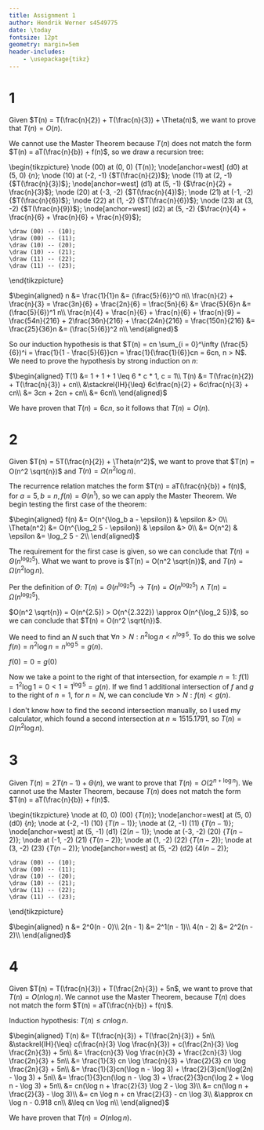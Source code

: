 ```yaml
---
title: Assignment 1
author: Hendrik Werner s4549775
date: \today
fontsize: 12pt
geometry: margin=5em
header-includes:
	- \usepackage{tikz}
---
```


# 1
Given $T(n) = T(\frac{n}{2}) + T(\frac{n}{3}) + \Theta(n)$, we want to prove that $T(n) = O(n)$.

We cannot use the Master Theorem because $T(n)$ does not match the form $T(n) = aT(\frac{n}{b}) + f(n)$, so we draw a recursion tree:

\begin{tikzpicture}
	\node (00) at (0, 0) {T(n)};
	\node[anchor=west] (d0) at (5, 0) {$n$};
	\node (10) at (-2, -1) {$T(\frac{n}{2})$};
	\node (11) at (2, -1) {$T(\frac{n}{3})$};
	\node[anchor=west] (d1) at (5, -1) {$\frac{n}{2} + \frac{n}{3}$};
	\node (20) at (-3, -2) {$T(\frac{n}{4})$};
	\node (21) at (-1, -2) {$T(\frac{n}{6})$};
	\node (22) at (1, -2) {$T(\frac{n}{6})$};
	\node (23) at (3, -2) {$T(\frac{n}{9})$};
	\node[anchor=west] (d2) at (5, -2) {$\frac{n}{4} + \frac{n}{6} + \frac{n}{6} + \frac{n}{9}$};

	\draw (00) -- (10);
	\draw (00) -- (11);
	\draw (10) -- (20);
	\draw (10) -- (21);
	\draw (11) -- (22);
	\draw (11) -- (23);
\end{tikzpicture}

$\begin{aligned}
	n &= \frac{1}{1}n &= (\frac{5}{6})^0 n\\
	\frac{n}{2} + \frac{n}{3} = \frac{3n}{6} + \frac{2n}{6} = \frac{5n}{6} &= \frac{5}{6}n &= (\frac{5}{6})^1 n\\
	\frac{n}{4} + \frac{n}{6} + \frac{n}{6} + \frac{n}{9} = \frac{54n}{216} + 2\frac{36n}{216} + \frac{24n}{216} = \frac{150n}{216} &= \frac{25}{36}n &= (\frac{5}{6})^2 n\\ 
\end{aligned}$

So our induction hypothesis is that $T(n) = cn \sum_{i = 0}^\infty (\frac{5}{6})^i = \frac{1}{1 - \frac{5}{6}}cn = \frac{1}{\frac{1}{6}}cn = 6cn, n > N$. We need to prove the hypothesis by strong induction on $n$:

$\begin{aligned}
	T(1) &= 1 + 1 + 1 \leq 6 * c * 1, c = 1\\
	T(n) &= T(\frac{n}{2}) + T(\frac{n}{3}) + cn\\
	&\stackrel{IH}{\leq} 6c\frac{n}{2} + 6c\frac{n}{3} + cn\\
	&= 3cn + 2cn + cn\\
	&= 6cn\\
\end{aligned}$

We have proven that $T(n) = 6cn$, so it follows that $T(n) = O(n)$.

# 2
Given $T(n) = 5T(\frac{n}{2}) + \Theta(n^2)$, we want to prove that $T(n) = O(n^2 \sqrt{n})$ and $T(n) = \Omega(n^2 \log n)$.

The recurrence relation matches the form $T(n) = aT(\frac{n}{b}) + f(n)$, for $a = 5, b = n, f(n) = \Theta(n^1)$, so we can apply the Master Theorem. We begin testing the first case of the theorem:

$\begin{aligned}
	f(n) &= O(n^{\log_b a - \epsilon}) & \epsilon &> 0\\
	\Theta(n^2) &= O(n^{\log_2 5 - \epsilon}) & \epsilon &> 0\\
	&= O(n^2) & \epsilon &= \log_2 5 - 2\\
\end{aligned}$

The requirement for the first case is given, so we can conclude that $T(n) = \Theta(n^{\log_2 5})$. What we want to prove is $T(n) = O(n^2 \sqrt{n})$, and $T(n) = \Omega(n^2 \log n)$.

Per the definition of $\Theta$: $T(n) = \Theta(n^{\log_2 5}) \rightarrow T(n) = O(n^{\log_2 5}) \land T(n) = \Omega(n^{\log_2 5})$.

$O(n^2 \sqrt{n}) = O(n^{2.5}) > O(n^{2.322}) \approx O(n^{\log_2 5})$, so we can conclude that $T(n) = O(n^2 \sqrt{n})$.

We need to find an $N$ such that $\forall n > N: n^2 \log n < n^{\log 5}$. To do this we solve $f(n) = n^2 \log n = n^{\log 5} = g(n)$.

$f(0) = 0 = g(0)$

Now we take a point to the right of that intersection, for example $n = 1$: $f(1) = 1^2 \log 1 = 0 < 1 = 1^{\log 5} = g(n)$. If we find 1 additional intersection of $f$ and $g$ to the right of $n = 1$, for $n = N$, we can conclude $\forall n > N: f(n) < g(n)$.

I don't know how to find the second intersection manually, so I used my calculator, which found a second intersection at $n \approx 1515.1791$, so $T(n) = \Omega(n^2 \log n)$.

# 3
Given $T(n) = 2T(n - 1) + \Theta(n)$, we want to prove that $T(n) = O(2^{n + \log n})$. We cannot use the Master Theorem, because $T(n)$ does not match the form $T(n) = aT(\frac{n}{b}) + f(n)$.

\begin{tikzpicture}
	\node at (0, 0) (00) {$T(n)$};
	\node[anchor=west] at (5, 0) (d0) {$n$};
	\node at (-2, -1) (10) {$T(n - 1)$};
	\node at (2, -1) (11) {$T(n - 1)$};
	\node[anchor=west] at (5, -1) (d1) {$2(n - 1)$};
	\node at (-3, -2) (20) {$T(n - 2)$};
	\node at (-1, -2) (21) {$T(n - 2)$};
	\node at (1, -2) (22) {$T(n - 2)$};
	\node at (3, -2) (23) {$T(n - 2)$};
	\node[anchor=west] at (5, -2) (d2) {$4(n - 2)$};

	\draw (00) -- (10);
	\draw (00) -- (11);
	\draw (10) -- (20);
	\draw (10) -- (21);
	\draw (11) -- (22);
	\draw (11) -- (23);
\end{tikzpicture}

$\begin{aligned}
	n &= 2^0(n - 0)\\
	2(n - 1) &= 2^1(n - 1)\\
	4(n - 2) &= 2^2(n - 2)\\
\end{aligned}$

# 4
Given $T(n) = T(\frac{n}{3}) + T(\frac{2n}{3}) + 5n$, we want to prove that $T(n) = O(n \log n)$. We cannot use the Master Theorem, because $T(n)$ does not match the form $T(n) = aT(\frac{n}{b}) + f(n)$.

Induction hypothesis: $T(n) \leq cn \log n$.

$\begin{aligned}
	T(n) &= T(\frac{n}{3}) + T(\frac{2n}{3}) + 5n\\
	&\stackrel{IH}{\leq} c(\frac{n}{3} \log \frac{n}{3}) + c(\frac{2n}{3} \log \frac{2n}{3}) + 5n\\
	&= \frac{cn}{3} \log \frac{n}{3} + \frac{2cn}{3} \log \frac{2n}{3} + 5n\\
	&= \frac{1}{3} cn \log \frac{n}{3} + \frac{2}{3} cn \log \frac{2n}{3} + 5n\\
	&= \frac{1}{3}cn(\log n - \log 3) + \frac{2}{3}cn(\log(2n) - \log 3) + 5n\\
	&= \frac{1}{3}cn(\log n - \log 3) + \frac{2}{3}cn(\log 2 + \log n - \log 3) + 5n\\
	&= cn(\log n + \frac{2}{3} \log 2 - \log 3)\\
	&= cn(\log n + \frac{2}{3} - \log 3)\\
	&= cn \log n + cn \frac{2}{3} - cn \log 3\\
	&\approx cn \log n - 0.918 cn\\
	&\leq cn \log n\\
\end{aligned}$

We have proven that $T(n) = O(n \log n)$.
